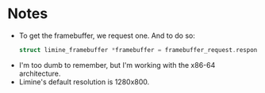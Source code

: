 # Notes

-   To get the framebuffer, we request one. And to do so:
    ```c
    struct limine_framebuffer *framebuffer = framebuffer_request.response->framebuffers[0];
    ```
-   I'm too dumb to remember, but I'm working with the x86-64 architecture.
-   Limine's default resolution is 1280x800.